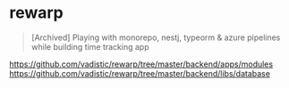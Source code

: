 # rewarp

> [Archived] Playing with monorepo, nestj, typeorm &amp; azure pipelines while building time tracking app

https://github.com/vadistic/rewarp/tree/master/backend/apps/modules
https://github.com/vadistic/rewarp/tree/master/backend/libs/database
